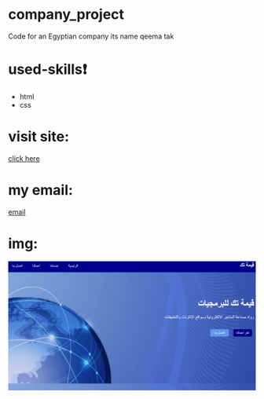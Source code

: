 # company_project
Code for an Egyptian company its name qeema tak
# used-skills:exclamation:
* html
* css
# visit site:
[click here](https://israazohud.github.io/company_project/)

# my email:
[email](israa2002zohud@gmail.com)
# img:
![](company.pro.png)
